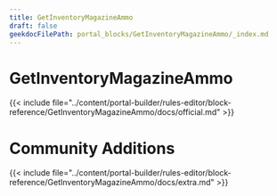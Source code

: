 ```yaml
---
title: GetInventoryMagazineAmmo
draft: false
geekdocFilePath: portal_blocks/GetInventoryMagazineAmmo/_index.md
---
```

# GetInventoryMagazineAmmo
{{< include file="../content/portal-builder/rules-editor/block-reference/GetInventoryMagazineAmmo/docs/official.md" >}}

# Community Additions

{{< include file="../content/portal-builder/rules-editor/block-reference/GetInventoryMagazineAmmo/docs/extra.md" >}}